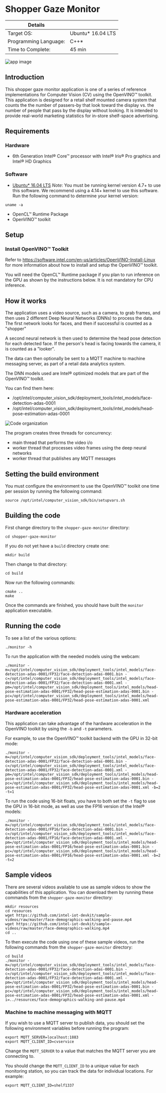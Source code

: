 # Shopper Gaze Monitor

| Details            |              |
|-----------------------|---------------|
| Target OS:            |  Ubuntu\* 16.04 LTS   |
| Programming Language: |  C++\* |
| Time to Complete:    |  45 min     |

![app image](./images/shopper-gaze-monitor-image.png)

## Introduction

This shopper gaze monitor application is one of a series of reference implementations for Computer Vision (CV) using the OpenVINO™ toolkit. This application is designed for a retail shelf mounted camera system that counts the the number of passers-by that look toward the display vs. the number of people that pass by the display without looking. It is intended to provide real-world marketing statistics for in-store shelf-space advertising.

## Requirements

### Hardware
* 6th Generation Intel® Core™ processor with Intel® Iris® Pro graphics and Intel® HD Graphics

### Software
* [Ubuntu\* 16.04 LTS](http://releases.ubuntu.com/16.04/)
*Note*: You must be running kernel version 4.7+ to use this software. We recommend using a 4.14+ kernel to use this software. Run the following command to determine your kernel version:
```
uname -a
```
* OpenCL™ Runtime Package
* OpenVINO™ toolkit

## Setup

### Install OpenVINO™ Toolkit
Refer to https://software.intel.com/en-us/articles/OpenVINO-Install-Linux for more information about how to install and setup the OpenVINO™ toolkit.

You will need the OpenCL™ Runtime package if you plan to run inference on the GPU as shown by the
instructions below. It is not mandatory for CPU inference.

## How it works

The application uses a video source, such as a camera, to grab frames, and then uses 2 different Deep Neural Networks (DNNs) to process the data. The first network looks for faces, and then if successful is counted as a "shopper"

A second neural network is then used to determine the head pose detection for each detected face. If the person's head is facing towards the camera, it is counted as a "looker".

The data can then optionally be sent to a MQTT machine to machine messaging server, as part of a retail data analytics system.

The DNN models used are Intel® optimized models that are part of the OpenVINO™ toolkit.

You can find them here:

- /opt/intel/computer_vision_sdk/deployment_tools/intel_models/face-detection-adas-0001
- /opt/intel/computer_vision_sdk/deployment_tools/intel_models/head-pose-estimation-adas-0001

![Code organization](./images/arch3.png)

The program creates three threads for concurrency:

- main thread that performs the video i/o
- worker thread that processes video frames using the deep neural networks
- worker thread that publishes any MQTT messages

## Setting the build environment

You must configure the environment to use the OpenVINO™ toolkit one time per session by running the following command:

    source /opt/intel/computer_vision_sdk/bin/setupvars.sh

## Building the code

First change directory to the `shopper-gaze-monitor` directory:

    cd shopper-gaze-monitor

If you do not yet have a `build` directory create one:

    mkdir build

Then change to that directory:

    cd build

Now run the following commands:

    cmake ..
    make

Once the commands are finished, you should have built the `monitor` application executable.

## Running the code

To see a list of the various options:

    ./monitor -h

To run the application with the needed models using the webcam:

    ./monitor -m=/opt/intel/computer_vision_sdk/deployment_tools/intel_models/face-detection-adas-0001/FP32/face-detection-adas-0001.bin -c=/opt/intel/computer_vision_sdk/deployment_tools/intel_models/face-detection-adas-0001/FP32/face-detection-adas-0001.xml -pm=/opt/intel/computer_vision_sdk/deployment_tools/intel_models/head-pose-estimation-adas-0001/FP32/head-pose-estimation-adas-0001.bin -pc=/opt/intel/computer_vision_sdk/deployment_tools/intel_models/head-pose-estimation-adas-0001/FP32/head-pose-estimation-adas-0001.xml

### Hardware acceleration

This application can take advantage of the hardware acceleration in the OpenVINO toolkit by using the `-b` and `-t` parameters.

For example, to use the OpenVINO™ toolkit backend with the GPU in 32-bit mode:

    ./monitor -m=/opt/intel/computer_vision_sdk/deployment_tools/intel_models/face-detection-adas-0001/FP32/face-detection-adas-0001.bin -c=/opt/intel/computer_vision_sdk/deployment_tools/intel_models/face-detection-adas-0001/FP32/face-detection-adas-0001.xml -pm=/opt/intel/computer_vision_sdk/deployment_tools/intel_models/head-pose-estimation-adas-0001/FP32/head-pose-estimation-adas-0001.bin -pc=/opt/intel/computer_vision_sdk/deployment_tools/intel_models/head-pose-estimation-adas-0001/FP32/head-pose-estimation-adas-0001.xml -b=2 -t=1

To run the code using 16-bit floats, you have to both set the `-t` flag to use the GPU in 16-bit mode, as well as use the FP16 version of the Intel® models:

    ./monitor -m=/opt/intel/computer_vision_sdk/deployment_tools/intel_models/face-detection-adas-0001/FP16/face-detection-adas-0001.bin -c=/opt/intel/computer_vision_sdk/deployment_tools/intel_models/face-detection-adas-0001/FP16/face-detection-adas-0001.xml -pm=/opt/intel/computer_vision_sdk/deployment_tools/intel_models/head-pose-estimation-adas-0001/FP16/head-pose-estimation-adas-0001.bin -pc=/opt/intel/computer_vision_sdk/deployment_tools/intel_models/head-pose-estimation-adas-0001/FP16/head-pose-estimation-adas-0001.xml -b=2 -t=2

## Sample videos

There are several videos available to use as sample videos to show the capabilities of this application. You can download them by running these commands from the `shopper-gaze-monitor` directory:

    mkdir resources
    cd resources
    wget https://github.com/intel-iot-devkit/sample-videos/raw/master/face-demographics-walking-and-pause.mp4
    wget https://github.com/intel-iot-devkit/sample-videos/raw/master/face-demographics-walking.mp4
    cd ..
    
To then execute the code using one of these sample videos, run the following commands from the `shopper-gaze-monitor` directory:

    cd build
    ./monitor -m=/opt/intel/computer_vision_sdk/deployment_tools/intel_models/face-detection-adas-0001/FP32/face-detection-adas-0001.bin -c=/opt/intel/computer_vision_sdk/deployment_tools/intel_models/face-detection-adas-0001/FP32/face-detection-adas-0001.xml -pm=/opt/intel/computer_vision_sdk/deployment_tools/intel_models/head-pose-estimation-adas-0001/FP32/head-pose-estimation-adas-0001.bin -pc=/opt/intel/computer_vision_sdk/deployment_tools/intel_models/head-pose-estimation-adas-0001/FP32/head-pose-estimation-adas-0001.xml -i=../resources/face-demographics-walking-and-pause.mp4

### Machine to machine messaging with MQTT

If you wish to use a MQTT server to publish data, you should set the following environment variables before running the program:

    export MQTT_SERVER=localhost:1883
    export MQTT_CLIENT_ID=cvservice

Change the `MQTT_SERVER` to a value that matches the MQTT server you are connecting to.

You should change the `MQTT_CLIENT_ID` to a unique value for each monitoring station, so you can track the data for individual locations. For example:

    export MQTT_CLIENT_ID=shelf1337
